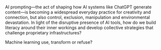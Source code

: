 AI prompting—the act of shaping how AI systems like ChatGPT generate content—is becoming a widespread everyday practice for creativity and connection, but also control, exclusion, manipulation and environmental devastation. In light of the disruptive presence of AI tools, how do we build literacy around their inner workings and develop collective strategies that challenge proprietary infrastructures?

Machine learning use, transform or refuse? 
